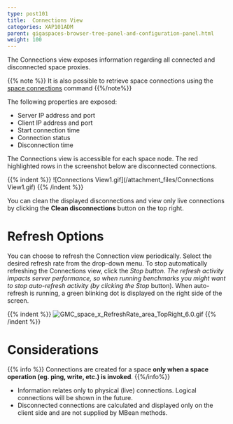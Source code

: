```yaml
---
type: post101
title:  Connections View
categories: XAP101ADM
parent: gigaspaces-browser-tree-panel-and-configuration-panel.html
weight: 100
---
```



The Connections view exposes information regarding all connected and disconnected space proxies.

{{% note %}}
It is also possible to retrieve space connections using the [space connections](./space-gigaspaces-cli.html) command
{{%/note%}}

The following properties are exposed:

- Server IP address and port
- Client IP address and port
- Start connection time
- Connection status
- Disconnection time

The Connections view is accessible for each space node. The red highlighted rows in the screenshot below are disconnected connections.

{{% indent %}}
![Connections View1.gif](/attachment_files/Connections View1.gif)
{{% /indent %}}

You can clean the displayed disconnections and view only live connections by clicking the **Clean disconnections** button on the top right.

# Refresh Options

You can choose to refresh the Connection view periodically. Select the desired refresh rate from the drop-down menu. To stop automatically refreshing the Connections view, click the **Stop* button. The refresh activity impacts server performance, so when running benchmarks you might want to stop auto-refresh activity (by clicking the *Stop** button). When auto-refresh is running, a green blinking dot is displayed on the right side of the screen.

{{% indent %}}
![GMC_space_x_RefreshRate_area_TopRight_6.0.gif](/attachment_files/GMC_space_x_RefreshRate_area_TopRight_6.0.gif)
{{% /indent %}}

# Considerations

{{% info %}}
Connections are created for a space **only when a space operation (eg. ping, write, etc.) is invoked**.
{{%/info%}}

- Information relates only to physical (live) connections. Logical connections will be shown in the future.
- Disconnected connections are calculated and displayed only on the client side and are not supplied by MBean methods.

